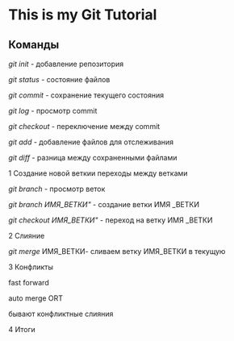 # This is my Git  Tutorial 
## Команды
*git init* - добавление репозитория

*git status* - состояние файлов

*git commit* - сохранение текущего состояния

*git log* - просмотр commit

*git checkout* - переключение между commit

*git add* - добавление файлов для отслеживания

*git diff* - разница между сохраненными файлами


1 Создание новой веткии переходы между ветками

*git branch* - просмотр веток

*git branch ИМЯ_ВЕТКИ"* - создание ветки ИМЯ _ВЕТКИ

*git checkout ИМЯ_ВЕТКИ"* - переход на ветку ИМЯ _ВЕТКИ

2 Слияние

*git merge* ИМЯ_ВЕТКИ- сливаем ветку ИМЯ_ВЕТКИ в текущую 

3 Конфликты

fast forward

auto merge ORT

бывают конфликтные слияния 





4 Итоги 
